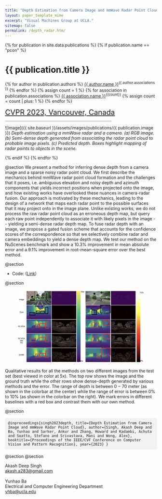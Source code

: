 ```yaml
---
title: "Depth Estimation from Camera Image and mmWave Radar Point Cloud"
layout: paper_template_mime
excerpt: "Visual Machines Group at UCLA."
sitemap: false
permalink: /depth_radar.htm/
---
```


{% for publication in site.data.publications %}
{% if publication.name == "pcon" %}

# {{ publication.title }}

{% for author in publication.authors %} [{{ author.name }}]({{author.link}})<sup>{{ author.associations }}</sup>
{% endfor %}
{% assign count = 1 %}
{% for association in publication.associations %} [{{ association.name }}]({{association.link}})<sup>{{count}}</sup> {% assign count = count | plus: 1 %}
{% endfor %}

<font color="gray" size="5"><a href="https://cvpr2023.thecvf.com">CVPR 2023, Vancouver, Canada</a></font>

<hr class="center" style="width: 70%; color: grey; height: 0.1px; background-color:grey;"/>

![image]({{ site.baseurl }}/assets/images/publications/{{ publication.image }})
*Depth estimation using a mmWave radar and a camera. (a) RGB image. (b) Semi-dense depth generated from associating the radar point cloud to probable image pixels. (c) Predicted depth. Boxes highlight mapping of radar points to objects in the scene.*
<br>

{% endif %}
{% endfor %}

<!--

  1 Abstract
  2 Files
  3 Citations
  4 Press
  5 Contact
  6 FAQ
  7 Media

-->

@section
We present a method for inferring dense depth from a camera image and a sparse noisy radar point cloud. We first describe the mechanics behind mmWave radar point cloud formation and the challenges that it poses, i.e. ambiguous elevation and noisy depth and azimuth components that yields incorrect positions when projected onto the image, and how existing works have overlooked these nuances in camera-radar fusion. Our approach is motivated by these mechanics, leading to the design of a network that maps each radar point to the possible surfaces that it may project onto in the image plane. Unlike existing works, we do not process the raw radar point cloud as an erroneous depth map, but query each raw point independently to associate it with likely pixels in the image -- yielding a semi-dense radar depth map. To fuse radar depth with an image, we propose a gated fusion scheme that accounts for the confidence scores of the correspondence so that we selectively combine radar and camera embeddings to yield a dense depth map. We test our method on the NuScenes benchmark and show a 10.3% improvement in mean absolute error and a 9.1% improvement in root-mean-square error over the best method.

@section
<!-- - Paper: ([Link](https://drive.google.com/file/d/1rMeitp1FSr-ZHOjjSCmtDgfCkAxstPXG/view?usp=sharing))-->
<!-- - Supplement: ([Link](https://drive.google.com/file/d/1p2oeqEJpuQsQpZAXROm9eXzHlUFHBkKN/view?usp=sharing))-->
- Code: ([Link](https://github.com/nesl/radar-camera-fusion-depth))
<!-- - Data: ([Link](https://drive.google.com/file/d/1QzWAWtfMKoeZZy_eyPZHyNMAMk6UunQL/view?usp=sharing))-->

@section
<figure> 
  <img src= "/assets/images/publications/depth_radar/results.png" alt="Missing"> 
</figure>
Qualitative results for all the methods on two different images from the test set (best viewed in color at 5x). The top row shows
the image and the ground truth while the other rows show dense-depth generated by various methods and the error. The range of depth is
between 0 − 70 meter (as shown in the colorbar at the center) while the range of error is between 0% to 10% (as shown in the colorbar on
the right). We mark errors in different baselines with a red box and contrast them with our own method.

@section

<div style="background-color: #f2f2f2; padding: 10px; font-family: monospace; font-size: 12px;">
@inproceedings{singh2023depth,
  title={Depth Estimation from Camera Image and mmWave Radar Point Cloud},
  author={Singh, Akash Deep and Ba, Yunhao and Sarker, Ankur and Zhang, Howard and Kadambi, Achuta and Soatto, Stefano and Srivastava, Mani and Wong, Alex},
  booktitle={Proceedings of the IEEE/CVF Conference on Computer Vision and Pattern Recognition},
  year={2023}
}
</div>

@section
@section

Akash Deep Singh <br>
akash.a283@gmail.com <br>
&nbsp;<br>
Yunhao Ba <br>
Electrical and Computer Engineering Department <br>
yhba@ucla.edu <br>
<br>
